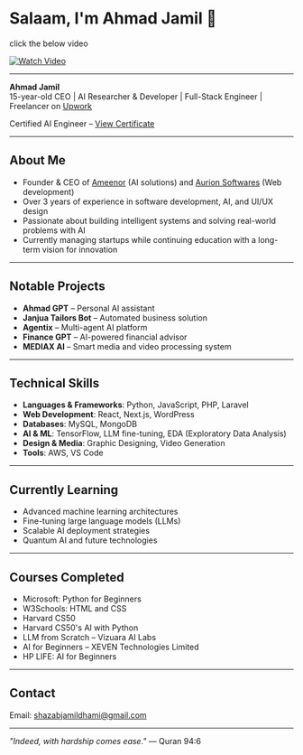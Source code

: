 # Salaam, I'm Ahmad Jamil 👋

click the below video

[![Watch Video](https://img.youtube.com/vi/5jKewobu2dM/0.jpg)](https://www.youtube.com/watch?v=5jKewobu2dM&t=1s)

---

**Ahmad Jamil**  
15-year-old CEO | AI Researcher & Developer | Full-Stack Engineer | Freelancer on [Upwork](https://www.upwork.com/freelancers/~014d323b1c2d3274b6?viewMode=1)

Certified AI Engineer – [View Certificate](https://github.com/user-attachments/assets/6b687104-7f87-432d-89b9-2e05ce86abb6)

---

## About Me

- Founder & CEO of [Ameenor](https://ameenor.odoo.com) (AI solutions) and [Aurion Softwares](https://aurionsoft.site/) (Web development)
- Over 3 years of experience in software development, AI, and UI/UX design
- Passionate about building intelligent systems and solving real-world problems with AI
- Currently managing startups while continuing education with a long-term vision for innovation

---

## Notable Projects

- **Ahmad GPT** – Personal AI assistant  
- **Janjua Tailors Bot** – Automated business solution  
- **Agentix** – Multi-agent AI platform  
- **Finance GPT** – AI-powered financial advisor  
- **MEDIAX AI** – Smart media and video processing system  

---

## Technical Skills

- **Languages & Frameworks**: Python, JavaScript, PHP, Laravel  
- **Web Development**: React, Next.js, WordPress  
- **Databases**: MySQL, MongoDB  
- **AI & ML**: TensorFlow, LLM fine-tuning, EDA (Exploratory Data Analysis)  
- **Design & Media**: Graphic Designing, Video Generation  
- **Tools**: AWS, VS Code  

---

## Currently Learning

- Advanced machine learning architectures  
- Fine-tuning large language models (LLMs)  
- Scalable AI deployment strategies  
- Quantum AI and future technologies  

---

## Courses Completed

- Microsoft: Python for Beginners  
- W3Schools: HTML and CSS  
- Harvard CS50  
- Harvard CS50's AI with Python  
- LLM from Scratch – Vizuara AI Labs  
- AI for Beginners – XEVEN Technologies Limited  
- HP LIFE: AI for Beginners  

---

## Contact

Email: [shazabjamildhami@gmail.com](mailto:shazabjamildhami@gmail.com)

---

_"Indeed, with hardship comes ease."_ — Quran 94:6
